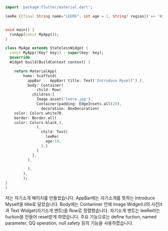 ```dart
import 'package:flutter/material.dart';

leeRe ({final String name="LEERE", int age = 1, String? region}) => 'Hi, my name is $name and I\'m $age. For now, I live in ${region ?? 'Seoul'}.';


void main() {
  runApp(const MyApp());
}

class MyApp extends StatelessWidget {
  const MyApp({Key? key}) : super(key: key);
  @override
  Widget build(BuildContext context) {

    return MaterialApp(
        home: Scaffold(
          appBar :  AppBar( title: Text('Introduce Myself'),),
          body: Container(
              child: Row(
            children:[
              Image.asset('leere.jpg'),
              Container(padding: EdgeInsets.all(20),
                decoration: BoxDecoration(
    color: Colors.white70,
    border: Border.all(
    color: Colors.black,),
              ),
                child: Text(
                  leeRe(
                  age:19,
                ),)
              )
            ],
          ),

          ),
        ),
        );
}
}
```

저는 자기소개 페이지를 만들었습니다. AppBar에는 자기소개를 뜻하는 Introduce Myself을 title로 달았습니다.
Body에는 Contaniner 안에 Image Widge(나의 사진)t과 Text Widget(자기소개 멘트)을 Row로 정렬했습니다.
자기소개 멘트는 leeRe라는 fuction을 만들어 reset받게 하였습니다.
주요 기능으로는 define fuction, named parameter, QQ operation, null safety 등의 기능을 사용하였습니다.
